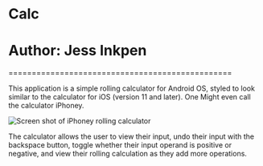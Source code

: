 # Calc
# Author: Jess Inkpen

================================================

This application is a simple rolling calculator
for Android OS, styled to look similar to the
calculator for iOS (version 11 and later). One
Might even call the calculator iPhoney.

![Screen shot of iPhoney rolling calculator](/iPhoneyCalcScreenshot?raw=true)

The calculator allows the user to view their input,
undo their input with the backspace button, toggle
whether their input operand is positive or negative,
and view their rolling calculation as they add more
operations.
